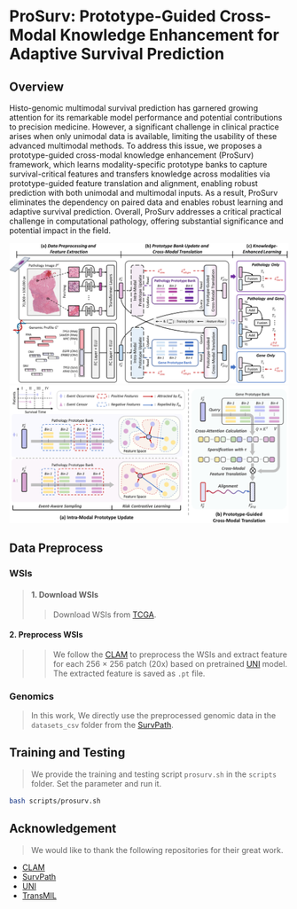 # ProSurv: Prototype-Guided Cross-Modal Knowledge Enhancement for Adaptive Survival Prediction


## Overview

Histo-genomic multimodal survival prediction has garnered growing attention for its remarkable model performance and potential contributions to precision medicine. However, a significant challenge in clinical practice arises when only unimodal data is available, limiting the usability of these advanced multimodal methods. To address this issue, we proposes a prototype-guided cross-modal knowledge enhancement (ProSurv) framework, which learns modality-specific prototype banks to capture survival-critical features and transfers knowledge across modalities via prototype-guided feature translation and alignment, enabling robust prediction with both unimodal and multimodal inputs. As a result, ProSurv eliminates the dependency on paired data and enables robust learning and adaptive survival prediction. Overall, ProSurv addresses a critical practical challenge in computational pathology, offering substantial significance and potential impact in the field.


![overview](docs/overview.png)
![modules](docs/modules.png)


## Data Preprocess
### WSIs
>#### 1. Download WSIs
>>Download WSIs from [TCGA](https://portal.gdc.cancer.gov).
#### 2. Preprocess WSIs
>>We follow the [CLAM](https://github.com/mahmoodlab/CLAM) to preprocess the WSIs and extract feature for each 256 × 256 patch (20x) based on pretrained [UNI](https://github.com/mahmoodlab/UNI) model. The extracted feature is saved as `.pt` file.

### Genomics
>In this work, We directly use the preprocessed genomic data in the `datasets_csv` folder from the [SurvPath](https://github.com/mahmoodlab/SurvPath).

## Training and Testing
>We provide the training and testing script `prosurv.sh` in the `scripts` folder. Set the parameter and run it.

```bash
bash scripts/prosurv.sh
```
## Acknowledgement
>We would like to thank the following  repositories for their great work.

+ [CLAM](https://github.com/mahmoodlab/CLAM)
+ [SurvPath](https://github.com/mahmoodlab/SurvPath) 
+ [UNI](https://github.com/mahmoodlab/UNI) 
+ [TransMIL](https://github.com/szc19990412/TransMIL) 